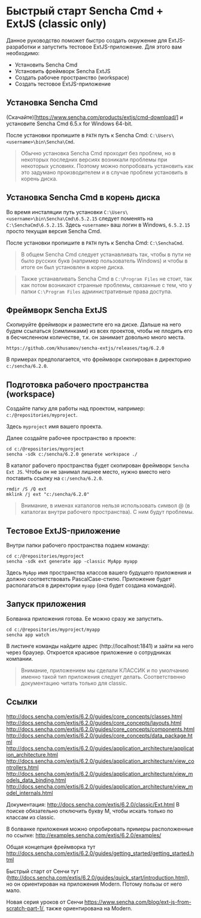 
Быстрый старт Sencha Cmd + ExtJS (classic only)
============================================

Данное руководство поможет быстро создать окружение для ExtJS-разработки и запустить тестовое ExtJS-приложение.
Для этого вам необходимо:
- Установить Sencha Cmd
- Установить фреймворк Sencha ExtJS
- Создать рабочее пространство (workspace)
- Создать тестовое ExtJS-приложение

Установка Sencha Cmd
--------------------

(Скачайте)[https://www.sencha.com/products/extjs/cmd-download/] и установите Sencha Cmd 6.5.x for Windows 64-bit.

После установки пропишите в `PATH` путь к Sencha Cmd: `C:\Users\<username>\bin\Sencha\Cmd`.

> Обычно установка Sencha Cmd проходит без проблем, но в некоторых последних версиях возникали проблемы при некоторых условиях.
> Поэтому можно попробовать установить как это задумано производителем и в случае проблем установить в корень диска.

Установка Sencha Cmd в корень диска
------------------------------------

Во время инсталяции путь установки `C:\Users\<username>\bin\Sencha\Cmd\6.5.2.15` 
следует поменять на `C:\SenchaCmd\6.5.2.15`. Здесь `<username>` ваш логин в Windows, `6.5.2.15` просто текущая 
версия Sencha Cmd. 

После установки пропишите в `PATH` путь к Sencha Cmd: `C:\SenchaCmd`.

> В общем Sencha Cmd следует устанавливать так, чтобы в пути не было русских букв (например 
> пользователь Windows) и чтобы в итоге он был установлен в корне диска.

> Также устанавливать Sencha Cmd в `C:\Program Files` не стоит, так как потом возникают странные проблемы, 
> связанные с тем, что у папки `C:\Program Files` административные права доступа.

Фреймворк Sencha ExtJS
---------------------

Скопируйте фреймворк и разместите его на диске. Дальше на него будем ссылаться (симлинками) из всех проектов,
чтобы не плодить его в бесчисленном количестве, т.к. он занимает довольно много места.

```
https://github.com/khusamov/sencha-extjs/releases/tag/6.2.0
```

В примерах предполагается, что фреймворк скопирован в директорию `c:/sencha/6.2.0`.

Подготовка рабочего пространства (workspace)
----------------------------------------------

Создайте папку для работы над проектом, например:
`c:/@repositories/myproject`.

Здесь `myproject` имя вашего проекта.

Далее создайте рабочее пространство в проекте:

```
cd c:/@repositories/myproject
sencha -sdk c:/sencha/6.2.0 generate workspace ./
```

В каталог рабочего пространства будет скопирован фреймворк `Sencha Ext JS`. 
Чтобы он не занимал лишнее место, нужно вместо него поставить ссылку на `c:/sencha/6.2.0`.

```
rmdir /S /Q ext
mklink /j ext "c:/sencha/6.2.0"
```

> Внимание, в именах каталогов нельзя использовать символ @ (в каталогах внутри рабочего пространства). С ним будут проблемы.

Тестовое ExtJS-приложение
--------------------------------------

Внутри папки рабочего пространства подаем команду:

```
cd c:/@repositories/myproject
sencha -sdk ext generate app -classic MyApp myapp
```

Здесь `MyApp` имя пространства классов вашего будущего приложения и должно соответствовать PascalCase-стилю. 
Приложение будет располагаться в директории `myapp` (она будет создана командой).

Запуск приложения
-----------------

Болванка приложения готова. Ее можно сразу же запустить.

```
cd c:/@repositories/myproject/myapp
sencha app watch
```

В листинге команды найдите адрес (http://localhost:1841) и зайти на него через браузер. 
Откроется красивое приложение о сотрудниках компании.

> Внимание, приложением мы сделали КЛАССИК и по умолчанию именно такой тип приложения следует делать.
> Соответственно документацию читать только для classic.

Ссылки
------

http://docs.sencha.com/extjs/6.2.0/guides/core_concepts/classes.html  
http://docs.sencha.com/extjs/6.2.0/guides/core_concepts/layouts.html  
http://docs.sencha.com/extjs/6.2.0/guides/core_concepts/components.html  
http://docs.sencha.com/extjs/6.2.0/guides/core_concepts/data_package.html  
http://docs.sencha.com/extjs/6.2.0/guides/application_architecture/application_architecture.html  
http://docs.sencha.com/extjs/6.2.0/guides/application_architecture/view_controllers.html  
http://docs.sencha.com/extjs/6.2.0/guides/application_architecture/view_models_data_binding.html  
http://docs.sencha.com/extjs/6.2.0/guides/application_architecture/view_model_internals.html  

Документация: http://docs.sencha.com/extjs/6.2.0/classic/Ext.html
В поиске обязательно отключить букву M, чтобы искать только по классам из classic.

В болванке приложения можно опробировать примеры расположенные по ссылке:
http://examples.sencha.com/extjs/6.2.0/examples/

Общая концепция фреймворка тут http://docs.sencha.com/extjs/6.2.0/guides/getting_started/getting_started.html

Быстрый старт от Сенчи тут (http://docs.sencha.com/extjs/6.2.0/guides/quick_start/introduction.html), но он ориентирован на приложения Modern. Потому пользы от него мало.

Новая серия уроков от Сенчи https://www.sencha.com/blog/ext-js-from-scratch-part-1/, также ориентирована на Modern.
